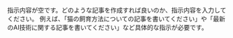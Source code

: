 指示内容が空です。どのような記事を作成すれば良いのか、指示内容を入力してください。
例えば、「猫の飼育方法についての記事を書いてください」や「最新のAI技術に関する記事を書いてください」など具体的な指示が必要です。
